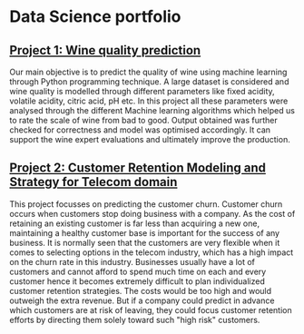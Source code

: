 # Data Science portfolio
## [Project 1: Wine quality prediction](https://github.com/psharma0912/Data-Science-project/blob/main/Capstone_Wine_quality_prediction.ipynb)
Our main objective is to predict the quality of wine using machine learning through Python programming technique. A large dataset is considered and wine quality is modelled  through different parameters like fixed acidity, volatile acidity, citric acid, pH etc. In this project all these parameters were analysed through the different
Machine learning algorithms which helped us to rate the scale of wine from bad to good. Output obtained was further checked for correctness and model was optimised accordingly. It can support the wine expert evaluations and ultimately improve the production.
## [Project 2: Customer Retention Modeling and Strategy for Telecom domain](https://github.com/psharma0912/Telecom-churn-prediction/blob/main/Customer%20Retention%20Modeling%20and%20Strategy%20for%20Telecom%20domain.ipynb)
This project focusses on predicting the customer churn. Customer churn occurs when customers stop doing business with a company. As the cost of retaining an existing customer is far less than acquiring a new one, maintaining a healthy customer base is important for the success of any business. It is normally seen that the customers are very flexible when it comes to selecting options in the telecom industry, which has a high impact on the churn rate in this industry. Businesses usually have a lot of customers and cannot afford to spend much time on each and every customer hence it becomes extremely difficult to plan individualized customer retention strategies. The costs would be too high and would outweigh the extra revenue. But if a company could predict in advance which customers are at risk of leaving, they could focus customer retention efforts by directing them solely toward such "high risk" customers.
